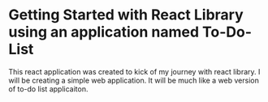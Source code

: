 # Getting Started with React Library using an application named To-Do-List

This react application was created to kick of my journey with react library. I will be creating a simple web application. It will be much like a web version of to-do list applicaiton.
